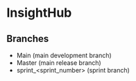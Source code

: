 # InsightHub


## Branches

- Main (main development branch)
- Master (main release branch)
- sprint_<sprint_number> (sprint branch)
